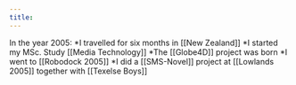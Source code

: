 ```yaml
---
title: 
---
```

In the year 2005:
*I travelled for six months in [[New Zealand]]
*I started my MSc. Study [[Media Technology]]
*The [[Globe4D]] project was born
*I went to [[Robodock 2005]]
*I did a [[SMS-Novel]] project at [[Lowlands 2005]] together with [[Texelse Boys]]
